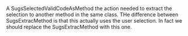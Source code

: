 A SugsSelectedValidCodeAsMethod the action needed to extract the selection to another method in the same class.THe difference between SugsExtracMethod is that this actually uses the user selection.In fact we should replace the SugsExtracMethod  with this one.